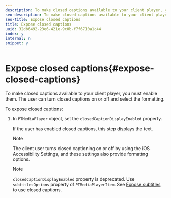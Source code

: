 ```yaml
---
description: To make closed captions available to your client player, you must enable them. The user can turn closed captions on or off and select the formatting.
seo-description: To make closed captions available to your client player, you must enable them. The user can turn closed captions on or off and select the formatting.
seo-title: Expose closed captions
title: Expose closed captions
uuid: 32db6492-23e6-421e-9c0b-f7f6710a1c44
index: y
internal: n
snippet: y
---
```


# Expose closed captions{#expose-closed-captions}

To make closed captions available to your client player, you must enable them. The user can turn closed captions on or off and select the formatting.

To expose closed captions: 

1. In `PTMediaPlayer` object, set the `closedCaptionDisplayEnabled` property.

   If the user has enabled closed captions, this step displays the text. 

   >[!NOTE]
   >
   >The client user turns closed captioning on or off by using the iOS Accessibility Settings, and these settings also provide formattng options.

   >[!NOTE]
   >
   >`closedCaptionDisplayEnabled` property is deprecated. Use `subtitlesOptions` property of `PTMediaPlayerItem`. See [Expose subtitles](t_psdk_ios_3.0_subtitles-exposing-ios.md#t_psdk_ios_exposing-subtitles) to use closed captions.

